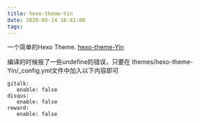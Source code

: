 ```yaml
---
title: hexo-theme-Yin
date: 2020-05-14 16:41:00
tags:
---
```


一个简单的Hexo Theme. [hexo-theme-Yin](https://github.com/yin-hongwei/hexo-theme-yin)

编译的时候报了一些undefine的错误，只要在
themes/hexo-theme-Yin/_config.yml文件中加入以下内容即可

```text
gitalk: 
   enable: false
disqus:
   enable: false
reward:
   enable: false
```
